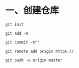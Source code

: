 # 一、创建仓库
````
git init

git add -A

git commit -m""

git remote add origin https://

git push -u origin master

```` 
